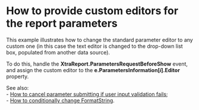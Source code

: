 # How to provide custom editors for the report parameters


<p>This example illustrates how to change the standard parameter editor to any custom one (in this case the text editor is changed to the drop-down list box, populated from another data source).</p><p>To do this, handle the <strong>XtraReport.ParametersRequestBeforeShow</strong> event, and assign the custom editor to the <strong>e.ParametersInformation[<i>i</i>].Editor</strong> property.</p><p>See also:<br />
- <a href="https://www.devexpress.com/Support/Center/p/E2045">How to cancel parameter submitting if user input validation fails</a>;<br />
- <a href="https://www.devexpress.com/Support/Center/p/E1182">How to conditionally change FormatString</a>.</p>

<br/>


